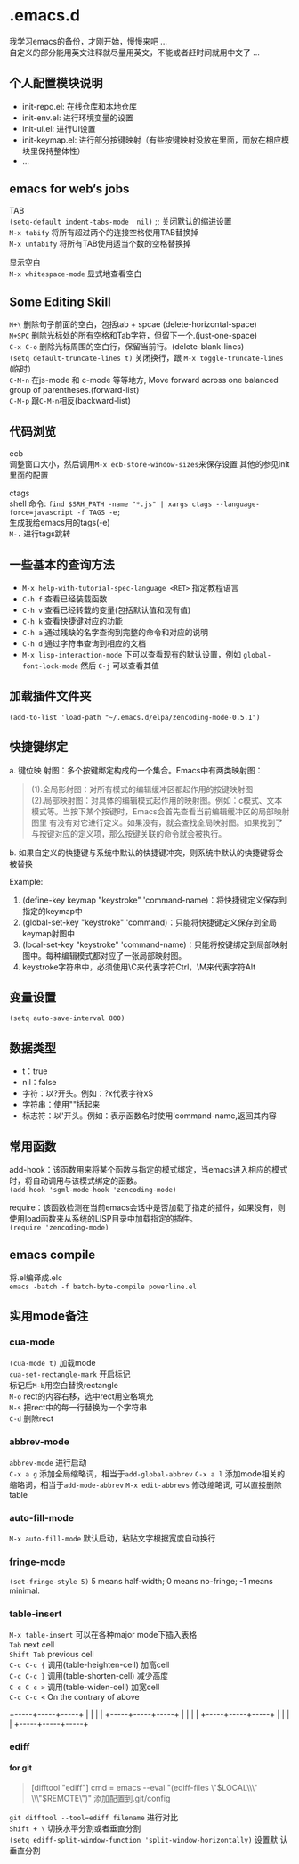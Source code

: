 .emacs.d
==========
我学习emacs的备份，才刚开始，慢慢来吧 ...   
自定义的部分能用英文注释就尽量用英文，不能或者赶时间就用中文了 ...   


个人配置模块说明
---------------
- init-repo.el: 在线仓库和本地仓库
- init-env.el: 进行环境变量的设置
- init-ui.el: 进行UI设置
- init-keymap.el: 进行部分按键映射（有些按键映射没放在里面，而放在相应模块里保持整体性）
- ... 


emacs for web‘s jobs
--------------------
TAB  
`(setq-default indent-tabs-mode  nil)` ;; 关闭默认的缩进设置  
`M-x tabify` 将所有超过两个的连接空格使用TAB替换掉  
`M-x untabify` 将所有TAB使用适当个数的空格替换掉  

显示空白  
`M-x whitespace-mode` 显式地查看空白  


Some Editing Skill
------------------
`M+\`  删除句子前面的空白，包括tab + spcae (delete-horizontal-space)   
`M+SPC`  删除光标处的所有空格和Tab字符，但留下一个.(just-one-space)  
`C-x C-o` 删除光标周围的空白行，保留当前行。(delete-blank-lines)  
`(setq default-truncate-lines t)` 关闭换行，跟 `M-x
toggle-truncate-lines` (临时）  
`C-M-n` 在js-mode 和 c-mode 等等地方, Move forward across one balanced
group of parentheses.(forward-list)  
`C-M-p` 跟`C-M-n`相反(backward-list)  

代码浏览
-------
ecb  
调整窗口大小，然后调用`M-x ecb-store-window-sizes`来保存设置
其他的参见init里面的配置  

ctags  
shell 命令: `find $SRH_PATH -name "*.js" | xargs ctags --language-force=javascript -f TAGS -e;`  
生成我给emacs用的tags(-e)   
`M-.` 进行tags跳转  


一些基本的查询方法
-------------------
- `M-x help-with-tutorial-spec-language <RET>` 指定教程语言
- `C-h f` 查看已经装载函数
- `C-h v` 查看已经转载的变量(包括默认值和现有值)
- `C-h k` 查看快捷键对应的功能  
- `C-h a` 通过残缺的名字查询到完整的命令和对应的说明  
- `C-h d` 通过字符串查询到相应的文档  
- `M-x lisp-interaction-mode` 下可以查看现有的默认设置，例如 `global-font-lock-mode` 然后 `C-j` 可以查看其值  


加载插件文件夹
--------------
`(add-to-list 'load-path "~/.emacs.d/elpa/zencoding-mode-0.5.1")`


快捷键绑定
-----------
a. 键位映 射图：多个按键绑定构成的一个集合。Emacs中有两类映射图：  
> (1).全局影射图：对所有模式的编辑缓冲区都起作用的按键映射图   
> (2).局部映射图：对具体的编辑模式起作用的映射图。例如：c模式、文本模式等。当按下某个按键时，Emacs会首先查看当前编辑缓冲区的局部映射图里 有没有对它进行定义。如果没有，就会查找全局映射图。如果找到了与按键对应的定义项，那么按键关联的命令就会被执行。  

b. 如果自定义的快捷键与系统中默认的快捷键冲突，则系统中默认的快捷键将会被替换  

Example:  
1. (define-key keymap "keystroke" 'command-name)：将快捷键定义保存到指定的keymap中  
2. (global-set-key "keystroke" 'command)：只能将快捷键定义保存到全局keymap射图中  
3. (local-set-key "keystroke" 'command-name)：只能将按键绑定到局部映射图中。每种编辑模式都对应了一张局部映射图。  
4. keystroke字符串中，必须使用\C来代表字符Ctrl，\M来代表字符Alt  


变量设置
--------
`(setq auto-save-interval 800)`


数据类型
--------
- t：true
- nil：false
- 字符：以?开头。例如：?x代表字符xS     
- 字符串：使用""括起来
- 标志符：以'开头。例如：表示函数名时使用‘command-name,返回其内容


常用函数
---------
add-hook：该函数用来将某个函数与指定的模式绑定，当emacs进入相应的模式时，将自动调用与该模式绑定的函数。  
`(add-hook 'sgml-mode-hook 'zencoding-mode)`  

require：该函数检测在当前emacs会话中是否加载了指定的插件，如果没有，则使用load函数来从系统的LISP目录中加载指定的插件。  
`(require 'zencoding-mode)`     


emacs compile
--------------
将.el编译成.elc    
`emacs -batch -f batch-byte-compile powerline.el`   


实用mode备注
--------------

### cua-mode
`(cua-mode t)` 加载mode  
`cua-set-rectangle-mark` 开启标记  
标记后`M-b`用空白替换rectangle  
`M-o` rect的内容右移，选中rect用空格填充  
`M-s` 把rect中的每一行替换为一个字符串  
`C-d` 删除rect

### abbrev-mode
`abbrev-mode` 进行启动  
`C-x a g` 添加全局缩略词，相当于`add-global-abbrev`
`C-x a l` 添加mode相关的缩略词，相当于`add-mode-abbrev`
`M-x edit-abbrevs` 修改缩略词, 可以直接删除table

### auto-fill-mode
`M-x auto-fill-mode` 默认启动，粘贴文字根据宽度自动换行

### fringe-mode
`(set-fringe-style 5)`  5 means half-width; 0 means no-fringe; -1
means minimal.

### table-insert
`M-x table-insert` 可以在各种major mode下插入表格  
`Tab` next cell  
`Shift Tab` previous cell  
`C-c C-c {` 调用(table-heighten-cell) 加高cell  
`C-c C-c }` 调用(table-shorten-cell) 减少高度  
`C-c C-c >` 调用(table-widen-cell) 加宽cell  
`C-c C-c <` On the contrary of above  

+-----+-----+-----+
|     |     |     |
+-----+-----+-----+
|     |     |     |
+-----+-----+-----+
|     |     |     |
+-----+-----+-----+

### ediff
#### for git
> [difftool "ediff"]
> cmd = emacs --eval \"(ediff-files \\\"$LOCAL\\\" \\\"$REMOTE\\\")\"
添加配置到.git/config  

`git difftool --tool=ediff filename` 进行对比  
`Shift + \` 切换水平分割或者垂直分割  
`(setq ediff-split-window-function 'split-window-horizontally)` 设置默
认垂直分割
